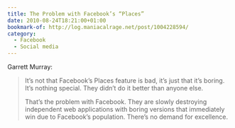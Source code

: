 ```yaml
---
title: The Problem with Facebook’s “Places”
date: 2010-08-24T18:21:00+01:00
bookmark-of: http://log.maniacalrage.net/post/1004228594/
category:
  - Facebook
  - Social media
---
```

Garrett Murray:

> It’s not that Facebook’s Places feature is bad, it’s just that it’s boring. It’s nothing special. They didn’t do it better than anyone else.
>
> That’s the problem with Facebook. They are slowly destroying independent web applications with boring versions that immediately win due to Facebook’s population. There’s no demand for excellence.
